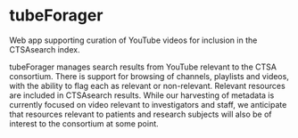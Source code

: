# tubeForager
Web app supporting curation of YouTube videos for inclusion in the CTSAsearch index.

tubeForager manages search results from YouTube relevant to the CTSA consortium. There is support for browsing of channels,
playlists and videos, with the ability to flag each as relevant or non-relevant. Relevant resources are included in CTSAsearch
results. While our harvesting of metadata is currently focused on video relevant to investigators and staff, we anticipate
that resources relevant to patients and research subjects will also be of interest to the consortium at some point.
